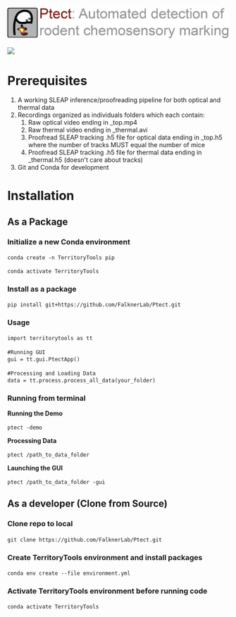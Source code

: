 ![](resources/assets/ptect_banner.png)

![](resources/assets/gui_demo.gif)

# Prerequisites
1. A working SLEAP inference/proofreading pipeline for both optical and thermal data
2. Recordings organized as individuals folders which each contain:
    1. Raw optical video ending in _top.mp4
   2. Raw thermal video ending in _thermal.avi
   3. Proofread SLEAP tracking .h5 file for optical data ending in _top.h5 where the number of tracks MUST equal the number of mice
   4. Proofread SLEAP tracking .h5 file for thermal data ending in _thermal.h5 (doesn't care about tracks)
5. Git and Conda for development

# Installation
## As a Package
### Initialize a new Conda environment
`conda create -n TerritoryTools pip`

`conda activate TerritoryTools`
### Install as a package
`pip install git+https://github.com/FalknerLab/Ptect.git`
### Usage
```
import territorytools as tt

#Running GUI
gui = tt.gui.PtectApp()

#Processing and Loading Data
data = tt.process.process_all_data(your_folder)
```
### Running from terminal
**Running the Demo**

`ptect -demo`

**Processing Data**

`ptect /path_to_data_folder`

**Launching the GUI**

`ptect /path_to_data_folder -gui`

## As a developer (Clone from Source)
### Clone repo to local
`git clone https://github.com/FalknerLab/Ptect.git`
### Create TerritoryTools environment and install packages
`conda env create --file environment.yml`
### Activate TerritoryTools environment before running code
`conda activate TerritoryTools`




